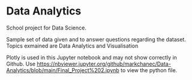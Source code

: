 # Data Analytics
 School project for Data Science.
 
 Sample set of data given and to answer questions regarding the dataset.
 Topics exmained are Data Analytics and Visualisation

Plotly is used in this Jupyter notebook and may not show correctly in Github.
Use https://nbviewer.jupyter.org/github/markchanec/Data-Analytics/blob/main/Final_Project%202.ipynb to view the python file.
